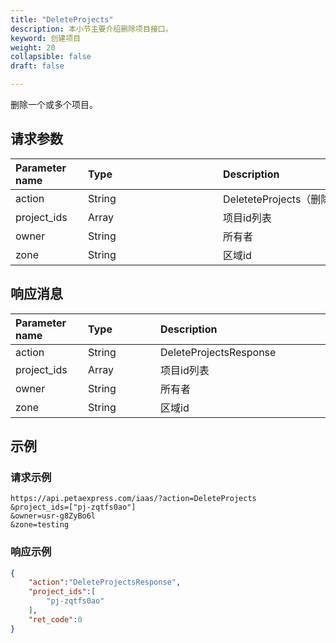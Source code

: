 ```yaml
---
title: "DeleteProjects"
description: 本小节主要介绍删除项目接口。 
keyword: 创建项目
weight: 20
collapsible: false
draft: false

---
```




删除一个或多个项目。

## 请求参数

| <span style="display:inline-block;width:100px">Parameter name</span> | <span style="display:inline-block;width:200">Type</span> | <span style="display:inline-block;width:280px">Description</span> | <span style="display:inline-block;width:100px">Required</span> |
| :----------------------------------------------------------- | :------------------------------------------------------- | :----------------------------------------------------------- | :----------------------------------------------------------- |
| action                                                       | String                                                   | DeleteteProjects（删除项目）                                 | true                                                         |
| project_ids                                                  | Array                                                    | 项目id列表                                                   | true                                                         |
| owner                                                        | String                                                   | 所有者                                                       | false                                                        |
| zone                                                         | String                                                   | 区域id                                                       | false                                                        |

## 响应消息

| <span style="display:inline-block;width:100px">Parameter name</span> | <span style="display:inline-block;width:100px">Type</span> | <span style="display:inline-block;width:380px">Description</span> |
| :----------------------------------------------------------- | :--------------------------------------------------------- | :----------------------------------------------------------- |
| action                                                       | String                                                     | DeleteProjectsResponse                                       |
| project_ids                                                  | Array                                                      | 项目id列表                                                   |
| owner                                                        | String                                                     | 所有者                                                       |
| zone                                                         | String                                                     | 区域id                                                       |

## 示例 

### 请求示例

```url
https://api.petaexpress.com/iaas/?action=DeleteProjects
&project_ids=["pj-zqtfs0ao"]
&owner=usr-g8ZyBo6l
&zone=testing
```

### 响应示例

```json
{
    "action":"DeleteProjectsResponse",
    "project_ids":[
        "pj-zqtfs0ao"
    ],
    "ret_code":0
}
```